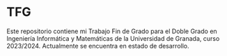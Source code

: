 # TFG
Este repositorio contiene mi Trabajo Fin de Grado para el Doble Grado en Ingeniería Informática y Matemáticas de la Universidad de Granada, curso 2023/2024. Actualmente se encuentra en estado de desarrollo. 
